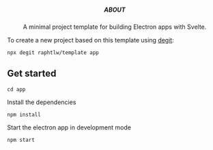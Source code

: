 <p align='center'>
  <h5 align='center'>ABOUT</h5>
  <p align='center'>
    A minimal project template for building Electron apps with Svelte.
  </p>
</p>

To create a new project based on this template using [degit](https://github.com/Rich-Harris/degit):

```
npx degit raphtlw/template app
```

## Get started

```
cd app
```

Install the dependencies

```
npm install
```

Start the electron app in development mode

```
npm start
```
